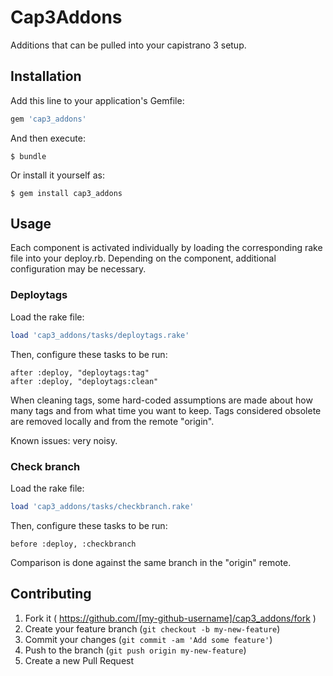 # Cap3Addons

Additions that can be pulled into your capistrano 3 setup.

## Installation

Add this line to your application's Gemfile:

```ruby
gem 'cap3_addons'
```

And then execute:

    $ bundle

Or install it yourself as:

    $ gem install cap3_addons

## Usage

Each component is activated individually by loading the corresponding rake file into your deploy.rb.
Depending on the component, additional configuration may be necessary.

### Deploytags

Load the rake file:

```ruby
load 'cap3_addons/tasks/deploytags.rake'
```
Then, configure these tasks to be run:

```
after :deploy, "deploytags:tag"
after :deploy, "deploytags:clean"
```

When cleaning tags, some hard-coded assumptions are made about how many tags and from what time you want to keep. Tags considered obsolete are removed locally and from the remote "origin".

Known issues: very noisy.

### Check branch

Load the rake file:

```ruby
load 'cap3_addons/tasks/checkbranch.rake'
```
Then, configure these tasks to be run:

```
before :deploy, :checkbranch
```

Comparison is done against the same branch in the "origin" remote.

## Contributing

1. Fork it ( https://github.com/[my-github-username]/cap3_addons/fork )
2. Create your feature branch (`git checkout -b my-new-feature`)
3. Commit your changes (`git commit -am 'Add some feature'`)
4. Push to the branch (`git push origin my-new-feature`)
5. Create a new Pull Request
